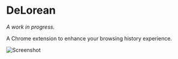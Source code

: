 # DeLorean

_A work in progress._

A Chrome extension to enhance your browsing history experience.

![Screenshot](http://i.imgur.com/rtBIdqX.png)